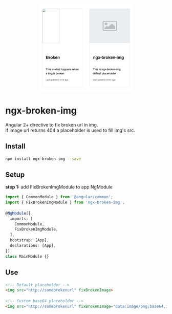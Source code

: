 <div align="center">
  <img src="https://raw.githubusercontent.com/andreagrossetti/ngx-broken-img/master/src/assets/example.jpg" width="300">
</div>


# ngx-broken-img

Angular 2+ directive to fix broken url in img.  
If image url returns 404 a placeholder is used to fill img's src.

## Install

```bash
npm install ngx-broken-img --save
```

## Setup

**step 1:** add FixBrokenImgModule to app NgModule

```typescript
import { CommonModule } from '@angular/common';
import { FixBrokenImgModule } from 'ngx-broken-img';

@NgModule({
  imports: [
    CommonModule,
    FixBrokenImgModule,
  ],
  bootstrap: [App],
  declarations: [App],
})
class MainModule {}
```

## Use

```html
<!-- Default placeholder -->
<img src="http://somebrokenurl" fixBrokenImage>

<!-- Custom base64 placeholder -->
<img src="http://somebrokenurl" fixBrokenImage="data:image/png;base64,iVBORw0KGgoAAAANSUhEUgAAAAEAAAABCAQAAAC1HAwCAAAAC0lEQVR42mM88x8AAp0BzdNtlUkAAAAASUVORK5CYII="> 
```
